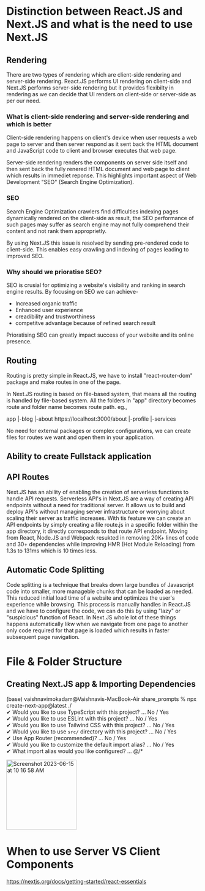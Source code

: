<h1>Distinction between React.JS and Next.JS and what is the need to use Next.JS</h1>

<h2>Rendering</h2>

There are two types of rendering which are client-side rendering and server-side rendering. React.JS performs UI rendering on client-side and Next.JS performs server-side rendering but it provides flexibilty in rendering as we can decide that UI renders on client-side or server-side as per our need.


<h3>What is client-side rendering and server-side rendering and which is better</h3>

Client-side rendering happens on client's device when user requests a web page to server and then server respond as it sent back the HTML document and JavaScript code to client and browser executes that web page.

Server-side rendering renders the components on server side itself and then sent back the fully renered HTML document and web page to client which results in immediet reponse. This highlights important aspect of Web Development "SEO" (Search Engine Optimization).

<h3>SEO</h3>

Search Engine Optimization crawlers find difficulties indexing pages dynamically rendered on the client-side as result, the SEO performance of such pages may suffer as search engine may not fully comprehend their content and not rank them approprietly.

By using Next.JS this issue is resolved by sending pre-rendered code to client-side. This enables easy crawling and indexing of pages leading to improved SEO.

<h3>Why should we prioratise SEO?</h3>

SEO is crusial for optimizing a website's visibility and ranking in search engine results. By focusing on SEO we can achieve-

- Increased organic traffic
- Enhanced user experience
- creadibility and trustworthiness
- competitve advantage because of refined search result

Prioratising SEO can greatly impact success of your website and its online presence.

<h2>Routing</h2>

Routing is pretty simple in React.JS, we have to install "react-router-dom" package and make routes in one of the page. 

In Next.JS routing is based on file-based system, that means all the routing is handled by file-based system. All the folders in "app" directory becomes route and folder name becomes route path. eg.,

app
|-blog
|-about     https://localhost:3000/about
|-profile 
|-services

No need for external packages or complex configurations, we can create files for routes we want and open them in your application.

<h2>Ability to create Fullstack application</h2>
<h2> API Routes </h2>

Next.JS has an ability of enabling the creation of serverless functions to handle API requests. Serverless API's in Next.JS are a way of creating API endpoints without a need for traditional server. It allows us to build and deploy API's without managing server infrastructure or worrying about scaling their server as traffic increases. With tis feature we can create an API endpoints by simply creating a file route.js in a specific folder within the app directory, it directly corresponds to that route API endpoint.
Moving from React, Node.JS and Webpack resukted in removing 20K+ lines of code and 30+ dependencies while improving HMR (Hot Module Reloading) from 1.3s to 131ms which is 10 times less.

<h2>Automatic Code Splitting</h2>

Code splitting is a technique that breaks down large bundles of Javascript code into smaller, more manageble chunks that can be loaded as needed. This reduced initial load time of a website and optimizes the user's experience while browsing.
This process is manually handles in React.JS and we have to configure the code, we can do this by using "lazy" or "suspicious" function of React.
In Next.JS whole lot of these things happens automatically likw when we navigate from one page to another only code required for that page is loaded which results in faster subsequent page navigation.

<h1> File & Folder Structure </h1>
<h2> Creating Next.JS app & Importing Dependencies </h2>

(base) vaishnavimokadam@Vaishnavis-MacBook-Air share_prompts % npx create-next-app@latest ./ </br>
✔ Would you like to use TypeScript with this project? … No / Yes </br>
✔ Would you like to use ESLint with this project? … No / Yes </br>
✔ Would you like to use Tailwind CSS with this project? … No / Yes </br>
✔ Would you like to use `src/` directory with this project? … No / Yes </br>
✔ Use App Router (recommended)? … No / Yes </br>
✔ Would you like to customize the default import alias? … No / Yes </br>
✔ What import alias would you like configured? … @/* </br>

<img width="183" alt="Screenshot 2023-06-15 at 10 16 58 AM" src="https://github.com/Vaishnavi2701-mk/Web-Development/assets/89184872/2cc969b8-313b-4769-bf5a-62a898c0592b">

<h1> When to use Server VS Client Components </h1>

https://nextjs.org/docs/getting-started/react-essentials
